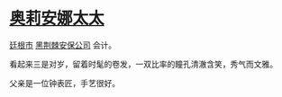 # [奥莉安娜太太](../龙套/奥莉安娜太太.md)

[廷根市](../地区/廷根市.md) [黑荆棘安保公司](../特殊地点/黑荆棘安保公司.md) 会计。

看起来三是对岁，留着时髦的卷发，一双比率的瞳孔清澈含笑，秀气而文雅。

父亲是一位钟表匠，手艺很好。

